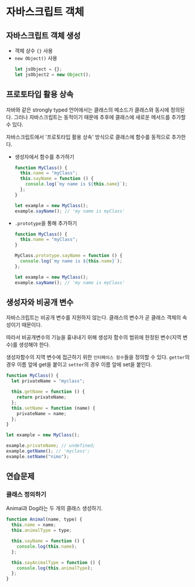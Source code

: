 # 자바스크립트 객체

## 자바스크립트 객체 생성

- 객체 상수 `{}` 사용
- `new Object()` 사용
  ```js
  let jsObject = {};
  let jsObject2 = new Object();
  ```

## 프로토타입 활용 상속

자바와 같은 strongly typed 언어에서는 클래스의 메소드가 클래스와 동시에 정의된다. 그러나 자바스크립트는 동적이기 때문에 추후에 클래스에 새로운 메서드를 추가할 수 있다.

자바스크립트에서 '프로토타입 활용 상속' 방식으로 클래스에 함수를 동적으로 추가한다.

- 생성자에서 함수를 추가하기

  ```js
  function MyClass() {
    this.name = "myClass";
    this.sayName = function () {
      console.log(`my name is ${this.name}`);
    };
  }

  let example = new MyClass();
  example.sayName(); // 'my name is myClass'
  ```

- `.prototype`을 통해 추가하기

  ```js
  function MyClass() {
    this.name = "myClass";
  }

  MyClass.prototype.sayName = function () {
    console.log(`my name is ${this.name}`);
  };

  let example = new MyClass();
  example.sayName(); // 'my name is myClass'
  ```

## 생성자와 비공개 변수

자바스크립트는 비공개 변수를 지원하지 않는다. 클래스의 변수가 곧 클래스 객체의 속성이기 때문이다.

따라서 비공개변수의 기능을 흉내내기 위해 생성자 함수의 범위에 한정된 변수(지역 변수)를 생성해야 한다.

생성자함수의 지역 변수에 접근하기 위한 `인터페이스 함수`들을 정의할 수 있다. `getter`의 경우 이름 앞에 get을 붙이고 `setter`의 경우 이름 앞에 set을 붙인다.

```js
function MyClass() {
  let privateName = "myclass";

  this.getName = function () {
    return privateName;
  };
  this.setName = function (name) {
    privateName = name;
  };
}

let example = new MyClass();

example.privateName; // undefined;
example.getName(); // 'myclass';
example.setName("nimo");
```

## 연습문제

### 클래스 정의하기

Animal과 Dog라는 두 개의 클래스 생성하기.

```js
function Animal(name, type) {
  this.name = name;
  this.animalType = type;

  this.sayName = function () {
    console.log(this.name);
  };

  this.sayAnimalType = function () {
    console.log(this.animalType);
  };
}
```
